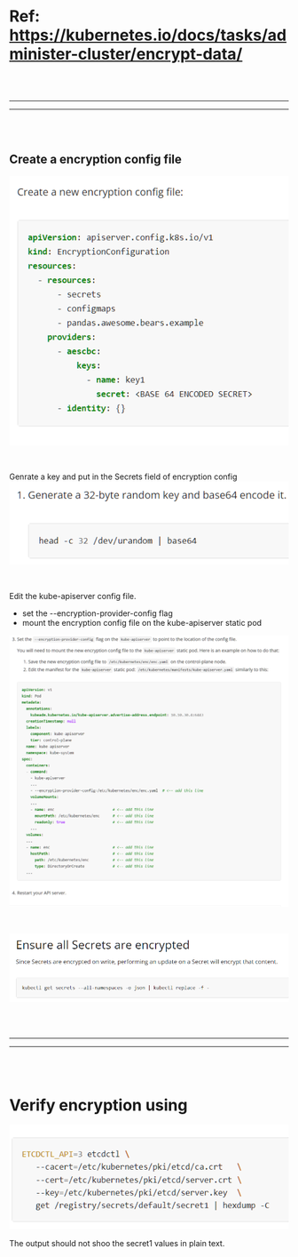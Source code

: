 
# Ref: https://kubernetes.io/docs/tasks/administer-cluster/encrypt-data/

<br/>
<br/>

---

---
<br/>
<br/>




## Create a encryption config file
![](Images/Pasted%20image%2020230212223146.png)


<br/>


Genrate a key and put in the Secrets field of encryption config
![](Images/Pasted%20image%2020230212223215.png)



<br/>



Edit the kube-apiserver config file. 
- set the --encryption-provider-config flag
- mount the encryption config file on the kube-apiserver static pod

![](Images/Pasted%20image%2020230212223418.png)




<br/>


![](Images/Pasted%20image%2020230212223616.png)










<br/>
<br/>

---

---
<br/>
<br/>



# Verify encryption using
![](Images/Pasted%20image%2020230212223528.png)

The output should not shoo the secret1 values in plain text.